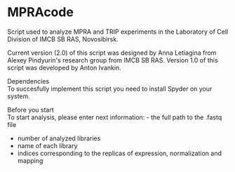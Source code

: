 # MPRAcode
Script used to analyze MPRA and TRIP experiments in the Laboratory of Cell Division of IMCB SB RAS, Novosibirsk.

Current version (2.0) of this script was designed by Anna Letiagina from Alexey Pindyurin's research group from IMCB SB RAS. 
Version 1.0 of this script was developed by Anton Ivankin.

Dependencies  
To succesfully implement this script you need to install Spyder on your system.

Before you start  
To start analysis, please enter next information: - the full path to the .fastq file
- number of analyzed libraries
- name of each library
- indices corresponding to the replicas of expression, normalization and mapping




